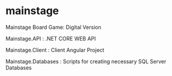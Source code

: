 # mainstage
Mainstage Board Game: Digital Version

Mainstage.API : .NET CORE WEB API

Mainstage.Client : Client Angular Project

Mainstage.Databases : Scripts for creating necessary SQL Server Databases
